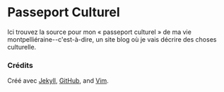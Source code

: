 # Passeport Culturel

Ici trouvez la source pour mon « passeport culturel » de ma vie
montpelliéraine--c'est-à-dire, un site blog où je vais décrire des choses
culturelle.

### Crédits

Créé avec [Jekyll](https://jekyllrb.com), [GitHub](https://github.com), and
[Vim](https://vim.sourceforge.io).


<!---
vim: spell spelllang=fr
-->
